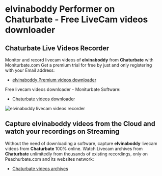 # elvinaboddy Performer on Chaturbate - Free LiveCam videos downloader

## Chaturbate Live Videos Recorder

Monitor and record livecam videos of **elvinaboddy** from **Chaturbate** with Moniturbate.com
Get a premium trial for free by just and only registering with your Email address:
* [elvinaboddy Premium videos downloader](https://moniturbate.com/request-demo-licence-key.html)

Free livecam videos downloader - Moniturbate Software:
* [Chaturbate videos downloader](https://moniturbate.com/moniturbate-download-software.html)

![elvinaboddy livecam videos recorder](https://peachurnet.com/templates/moniturbate-software.png)


## Capture elvinaboddy videos from the Cloud and watch your recordings on Streaming

Without the need of downloading a software, capture **elvinaboddy** livecam videos from **Chaturbate** 100% online.
Watch Livecam archives from **Chaturbate** unlimitedly from thousands of existing recordings, only on Peachurbate.com and its websites network:
* [Chaturbate videos archives](https://peachurnet.com/)